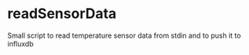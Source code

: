 # readSensorData
Small script to read temperature sensor data from stdin and to push it to influxdb
